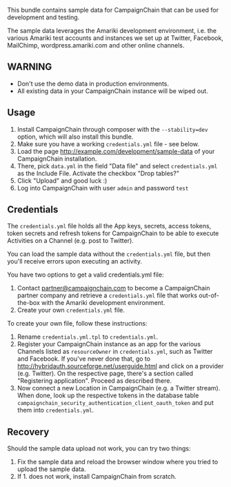 This bundle contains sample data for CampaignChain that can be used for
development and testing.

The sample data leverages the Amariki development environment, i.e. the various
Amariki test accounts and instances we set up at Twitter, Facebook, MailChimp,
wordpress.amariki.com and other online channels.

WARNING
-------

- Don't use the demo data in production environments.
- All existing data in your CampaignChain instance will be wiped out.

Usage
-----

1. Install CampaignChain through composer with the `--stability=dev` option, which
will also install this bundle.
2. Make sure you have a working `credentials.yml` file - see below.
3. Load the page http://example.com/development/sample-data of your CampaignChain 
installation.
4. There, pick `data.yml` in the field "Data file" and select `credentials.yml` 
as the Include File. Activate the checkbox "Drop tables?"
5. Click "Upload" and good luck :)
6. Log into CampaignChain with user `admin` and password `test`

Credentials
-----------

The `credentials.yml` file holds all the App keys, secrets, access tokens, token
secrets and refresh tokens for CampaignChain to be able to execute Activities
on a Channel (e.g. post to Twitter).

You can load the sample data without the `credentials.yml` file, but then
you'll receive errors upon executing an activity.

You have two options to get a valid credentials.yml file:

1. Contact partner@campaignchain.com to become a CampaignChain partner company
and retrieve a `credentials.yml` file that works out-of-the-box with the Amariki
development environment.
2. Create your own `credentials.yml` file.

To create your own file, follow these instructions:

1. Rename `credentials.yml.tpl` to `credentials.yml`.
2. Register your CampaignChain instance as an app for the various Channels
listed as `resourceOwner` in `credentials.yml`, such as Twitter and Facebook.
If you've never done that, go to http://hybridauth.sourceforge.net/userguide.html
and click on a provider (e.g. Twitter). On the respective page, there's a section
called "Registering application". Proceed as described there.
3. Now connect a new Location in CampaignChain (e.g. a Twitter stream). When
done, look up the respective tokens in the database table
`campaignchain_security_authentication_client_oauth_token` and put them into
`credentials.yml`.

Recovery
--------

Should the sample data upload not work, you can try two things:

1. Fix the sample data and reload the browser window where you tried to upload the sample data.
2. If 1. does not work, install CampaignChain from scratch.
